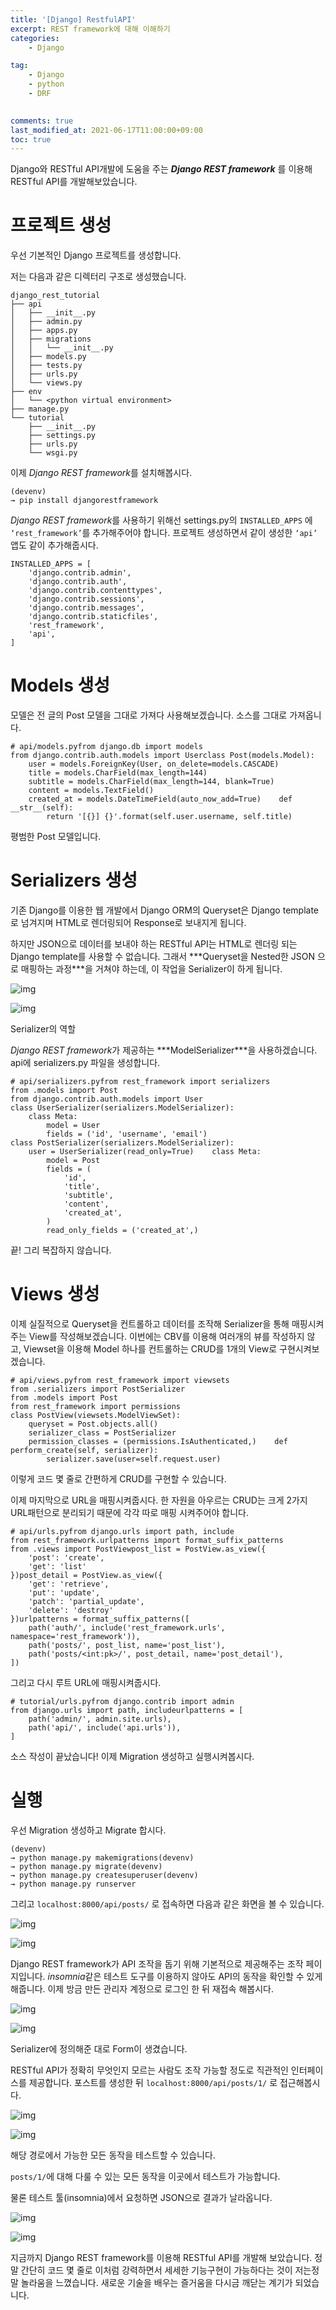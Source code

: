 ```yaml
---
title: '[Django] RestfulAPI'
excerpt: REST framework에 대해 이해하기
categories:
    - Django

tag:
    - Django
    - python
    - DRF
    

comments: true
last_modified_at: 2021-06-17T11:00:00+09:00
toc: true
---
```


Django와 RESTful API개발에 도움을 주는 ***Django REST framework*** 를 이용해 RESTful API를 개발해보았습니다.

# 프로젝트 생성

우선 기본적인 Django 프로젝트를 생성합니다. 

저는 다음과 같은 디렉터리 구조로 생성했습니다.

```
django_rest_tutorial
├── api
│   ├── __init__.py
│   ├── admin.py
│   ├── apps.py
│   ├── migrations
│   │   └── __init__.py
│   ├── models.py
│   ├── tests.py
│   ├── urls.py
│   └── views.py
├── env
│   └── <python virtual environment>
├── manage.py
└── tutorial
    ├── __init__.py
    ├── settings.py
    ├── urls.py
    └── wsgi.py
```

이제 *Django REST framework*를 설치해봅시다.

```
(devenv)
→ pip install djangorestframework
```

*Django REST framework*를 사용하기 위해선 settings.py의 `INSTALLED_APPS` 에 `‘rest_framework’`를 추가해주어야 합니다. 프로젝트 생성하면서 같이 생성한 `‘api’` 앱도 같이 추가해줍시다.

```
INSTALLED_APPS = [
    'django.contrib.admin',
    'django.contrib.auth',
    'django.contrib.contenttypes',
    'django.contrib.sessions',
    'django.contrib.messages',
    'django.contrib.staticfiles',
    'rest_framework',
    'api',
]
```

# Models 생성

모델은 전 글의 Post 모델을 그대로 가져다 사용해보겠습니다. 소스를 그대로 가져옵니다.

```
# api/models.pyfrom django.db import models
from django.contrib.auth.models import Userclass Post(models.Model):
    user = models.ForeignKey(User, on_delete=models.CASCADE)
    title = models.CharField(max_length=144)
    subtitle = models.CharField(max_length=144, blank=True)
    content = models.TextField()
    created_at = models.DateTimeField(auto_now_add=True)    def __str__(self):
        return '[{}] {}'.format(self.user.username, self.title)
```

평범한 Post 모델입니다. 

# Serializers 생성

기존 Django를 이용한 웹 개발에서 Django ORM의 Queryset은 Django template로 넘겨지며 HTML로 렌더링되어 Response로 보내지게 됩니다.

하지만 JSON으로 데이터를 보내야 하는 RESTful API는 HTML로 렌더링 되는 Django template를 사용할 수 없습니다. 그래서 ***Queryset을 Nested한 JSON
으로 매핑하는 과정\***을 거쳐야 하는데, 이 작업을  Serializer이 하게 됩니다.

![img](https://miro.medium.com/max/60/1*AjXUSAQ5WPHi2lvfRKD08g.jpeg?q=20)

![img](https://miro.medium.com/max/1024/1*AjXUSAQ5WPHi2lvfRKD08g.jpeg)

Serializer의 역할

*Django REST framework*가 제공하는 ***ModelSerializer\***을 사용하겠습니다. api에 serializers.py 파일을 생성합니다.

```
# api/serializers.pyfrom rest_framework import serializers
from .models import Post
from django.contrib.auth.models import User
class UserSerializer(serializers.ModelSerializer):
    class Meta:
        model = User
        fields = ('id', 'username', 'email')
class PostSerializer(serializers.ModelSerializer):
    user = UserSerializer(read_only=True)    class Meta:
        model = Post
        fields = (
            'id',
            'title',
            'subtitle',
            'content',
            'created_at',
        )
        read_only_fields = ('created_at',)
```

끝! 그리 복잡하지 않습니다. 

# Views 생성

이제 실질적으로 Queryset을 컨트롤하고 데이터를 조작해 Serializer을 통해 매핑시켜주는 View를 작성해보겠습니다. 이번에는 CBV를 이용해 여러개의 뷰를 작성하지 않고, Viewset을 이용해 Model 하나를 컨트롤하는 CRUD를
1개의 View로 구현시켜보겠습니다.

```
# api/views.pyfrom rest_framework import viewsets
from .serializers import PostSerializer
from .models import Post
from rest_framework import permissions
class PostView(viewsets.ModelViewSet):
    queryset = Post.objects.all()
    serializer_class = PostSerializer
    permission_classes = (permissions.IsAuthenticated,)    def perform_create(self, serializer):
        serializer.save(user=self.request.user)
```

이렇게 코드 몇 줄로 간편하게 CRUD를 구현할 수 있습니다.

이제 마지막으로 URL을 매핑시켜줍시다. 한 자원을 아우르는 CRUD는 크게
2가지 URL패턴으로 분리되기 때문에 각각 따로 매핑 시켜주어야 합니다.

```
# api/urls.pyfrom django.urls import path, include
from rest_framework.urlpatterns import format_suffix_patterns
from .views import PostViewpost_list = PostView.as_view({
    'post': 'create',
    'get': 'list'
})post_detail = PostView.as_view({
    'get': 'retrieve',
    'put': 'update',
    'patch': 'partial_update',
    'delete': 'destroy'
})urlpatterns = format_suffix_patterns([
    path('auth/', include('rest_framework.urls', namespace='rest_framework')),
    path('posts/', post_list, name='post_list'),
    path('posts/<int:pk>/', post_detail, name='post_detail'),
])
```

그리고 다시 루트 URL에 매핑시켜줍시다.

```
# tutorial/urls.pyfrom django.contrib import admin
from django.urls import path, includeurlpatterns = [
    path('admin/', admin.site.urls),
    path('api/', include('api.urls')),
]
```

소스 작성이 끝났습니다! 이제 Migration 생성하고 실행시켜봅시다.

# 실행

우선 Migration 생성하고 Migrate 합시다.

```
(devenv)
→ python manage.py makemigrations(devenv)
→ python manage.py migrate(devenv)
→ python manage.py createsuperuser(devenv)
→ python manage.py runserver
```

그리고 `localhost:8000/api/posts/` 로 접속하면 다음과 같은 화면을 볼 수 있습니다.

![img](https://miro.medium.com/max/60/1*Bt_4ldSbkiqTTN9yd3aluA.png?q=20)

![img](https://miro.medium.com/max/2560/1*Bt_4ldSbkiqTTN9yd3aluA.png)



Django REST framework가 API 조작을 돕기 위해 기본적으로 제공해주는
조작 페이지입니다. *insomnia*같은 테스트 도구를 이용하지 않아도 API의 동작을 확인할 수 있게 해줍니다. 이제 방금 만든 관리자 계정으로 로그인 한 뒤 재접속 해봅시다.

![img](https://miro.medium.com/max/60/1*X7uKGHtld60H5o6YJzzXpw.png?q=20)

![img](https://miro.medium.com/max/2560/1*X7uKGHtld60H5o6YJzzXpw.png)

Serializer에 정의해준 대로 Form이 생겼습니다.

RESTful API가 정확히 무엇인지 모르는 사람도 조작 가능할 정도로 직관적인 인터페이스를 제공합니다. 포스트를 생성한 뒤 `localhost:8000/api/posts/1/` 로 접근해봅시다.

![img](https://miro.medium.com/max/58/1*PLvLebFNOBmdVZMoIeprNg.png?q=20)

![img](https://miro.medium.com/max/1270/1*PLvLebFNOBmdVZMoIeprNg.png)

해당 경로에서 가능한 모든 동작을 테스트할 수 있습니다.

`posts/1/`에 대해 다룰 수 있는 모든 동작을 이곳에서 테스트가 가능합니다.

물론 테스트 툴(insomnia)에서 요청하면 JSON으로 결과가 날라옵니다.

![img](https://miro.medium.com/max/60/1*ojx5ObaoyCSQb7YjMFCNrQ.png?q=20)

![img](https://miro.medium.com/max/1084/1*ojx5ObaoyCSQb7YjMFCNrQ.png)

지금까지 Django REST framework를 이용해 RESTful API를 개발해 보았습니다. 정말 간단히 코드 몇 줄로 이처럼 강력하면서 세세한 기능구현이 가능하다는 것이 저는정말 놀라움을 느꼈습니다. 새로운 기술을 배우는 즐거움을 다시금 깨닫는 계기가 되었습니다.

